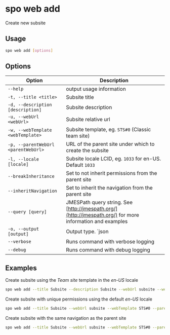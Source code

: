 # spo web add

Create new subsite

## Usage

```sh
spo web add [options]
```

## Options

Option|Description
------|-----------
`--help`|output usage information
`-t, --title <title>`|Subsite title
`-d, --description [description]`|Subsite description
`-u, --webUrl <webUrl>`|Subsite relative url
`-w, --webTemplate <webTemplate>`|Subsite template, eg. `STS#0` (Classic team site)
`-p, --parentWebUrl <parentWebUrl>`|URL of the parent site under which to create the subsite
`-l, --locale [locale]`|Subsite locale LCID, eg. `1033` for en-US. Default `1033`
`--breakInheritance`|Set to not inherit permissions from the parent site
`--inheritNavigation`|Set to inherit the navigation from the parent site
`--query [query]`|JMESPath query string. See [http://jmespath.org/](http://jmespath.org/) for more information and examples
`-o, --output [output]`|Output type. `json|text`. Default `text`
`--verbose`|Runs command with verbose logging
`--debug`|Runs command with debug logging

## Examples

Create subsite using the _Team site_ template in the _en-US_ locale

```sh
spo web add --title Subsite --description Subsite --webUrl subsite --webTemplate STS#0 --parentWebUrl https://contoso.sharepoint.com --locale 1033
```

Create subsite with unique permissions using the default _en-US_ locale

```sh
spo web add --title Subsite --webUrl subsite --webTemplate STS#0 --parentWebUrl https://contoso.sharepoint.com --breakInheritance
```

Create subsite with the same navigation as the parent site

```sh
spo web add --title Subsite --webUrl subsite --webTemplate STS#0 --parentWebUrl https://contoso.sharepoint.com --inheritNavigation
```